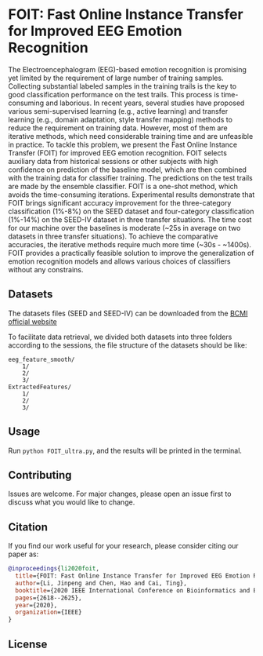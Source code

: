 # FOIT: Fast Online Instance Transfer for Improved EEG Emotion Recognition

The Electroencephalogram (EEG)-based emotion recognition is promising yet limited by the requirement of large number of training samples. Collecting substantial labeled samples in the training trails is the key to good classification performance on the test trails. This process is time-consuming and laborious. In recent years, several studies have proposed various semi-supervised learning (e.g., active learning) and transfer learning (e.g., domain adaptation, style transfer mapping) methods to reduce the requirement on training data. However, most of them are iterative methods, which need considerable training time and are unfeasible in practice. To tackle this problem, we present the Fast Online Instance Transfer (FOIT) for improved EEG emotion recognition. FOIT selects auxiliary data from historical sessions or other subjects with high confidence on prediction of the baseline model, which are then combined with the training data for classifier training. The predictions on the test trails are made by the ensemble classifier. FOIT is a one-shot method, which avoids the time-consuming iterations. Experimental results demonstrate that FOIT brings significant accuracy improvement for the three-category classification (1%-8%) on the SEED dataset and four-category classification (1%-14%) on the SEED-IV dataset in three transfer situations. The time cost for our machine over the baselines is moderate (~25s in average on two datasets in three transfer situations). To achieve the comparative accuracies, the iterative methods require much more time (~30s - ~1400s). FOIT provides a practically feasible solution to improve the generalization of emotion recognition models and allows various choices of classifiers without any constrains.

## Datasets
The datasets files (SEED and SEED-IV) can be downloaded from the [BCMI official website](https://bcmi.sjtu.edu.cn/~seed/index.html)

To facilitate data retrieval, we divided both datasets into three folders according to the sessions, the file structure of the datasets should be like:
```
eeg_feature_smooth/
    1/
    2/
    3/
ExtractedFeatures/
    1/
    2/
    3/
```


## Usage
Run `python FOIT_ultra.py`, and the results will be printed in the terminal.

## Contributing
Issues are welcome. For major changes, please open an issue first to discuss what you would like to change.

## Citation
If you find our work useful for your research, please consider citing our paper as:

```bibtex
@inproceedings{li2020foit,
  title={FOIT: Fast Online Instance Transfer for Improved EEG Emotion Recognition},
  author={Li, Jinpeng and Chen, Hao and Cai, Ting},
  booktitle={2020 IEEE International Conference on Bioinformatics and Biomedicine (BIBM)},
  pages={2618--2625},
  year={2020},
  organization={IEEE}
}
```

## License
